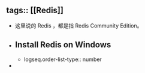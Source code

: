 tags:: [[Redis]]
---

- 这里说的 Redis ，都是指 Redis Community Edition。
- ## Install Redis on Windows
	- logseq.order-list-type:: number
-